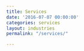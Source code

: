 ```yaml
---
title: Services
date: '2016-07-07 00:00:00'
categories: services
layout: industries
permalink: "/services/"

---
```


